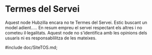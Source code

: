 Termes del Servei
================
Aquest node Hubzilla encara no te Termes del Servei. Estic buscant un model adient.....
En resum empreu el servei respectant els altres i no cometeu il·legalitats. Aquest node no s'identifica amb les opinions dels usuaris ni es responsablilitza de les mateixes. 


#include doc/SiteTOS.md;

